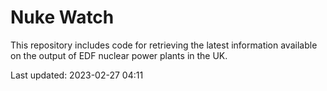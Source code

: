 # Nuke Watch

This repository includes code for retrieving the latest information available on the output of EDF nuclear power plants in the UK.

Last updated: 2023-02-27 04:11